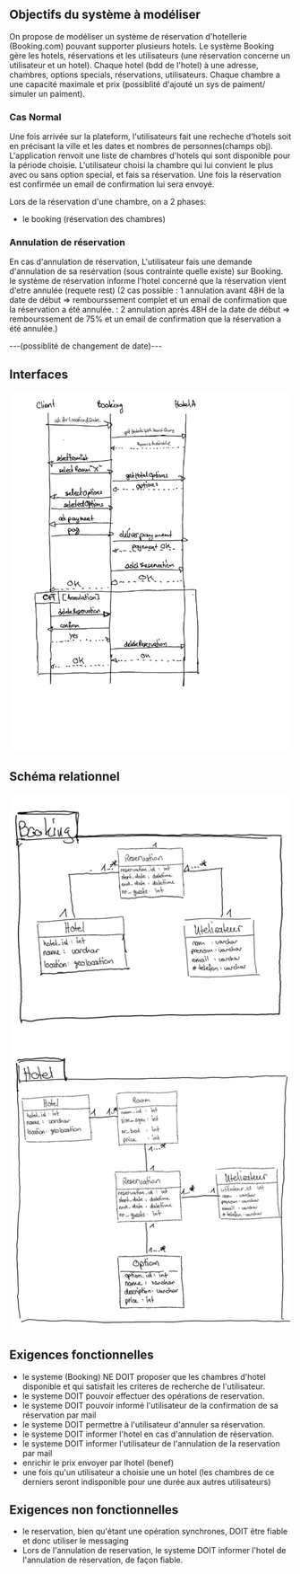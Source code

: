 ## Objectifs du système à modéliser

On propose de modéliser un système de réservation d'hotellerie (Booking.com) pouvant supporter plusieurs hotels. Le système Booking gère les hotels, réservations et les utilisateurs (une réservation concerne un utilisateur et un hotel). Chaque hotel (bdd de l'hotel) à une adresse, chambres, options specials, réservations, utilisateurs.
Chaque chambre a une capacité maximale et prix (possiblité d'ajouté un sys de paiment/ simuler un paiment).
### Cas Normal 
Une fois arrivée sur la plateform, l'utilisateurs fait une recheche d'hotels soit en précisant la ville et les dates et nombres de personnes(champs obj).
L'application renvoit une liste de chambres d'hotels qui sont disponible pour la période choisie. L'utilisateur choisi la chambre qui lui convient le plus avec ou sans option special, et fais sa réservation.
Une fois la réservation est confirmée un email de confirmation lui sera envoyé.

Lors de la réservation d'une chambre, on a 2 phases:
- le booking (réservation des chambres)

### Annulation de réservation 
En cas d'annulation de réservation, L'utilisateur fais une demande d'annulation de sa resérvation (sous contrainte quelle existe) sur Booking. le système de réservation informe l'hotel concerné que la réservation vient d'etre annulée (requete rest)
    (2 cas possible : 1 annulation avant 48H de la date de début => rembourssement complet et un email de confirmation que la réservation a été annulée.
                    : 2 annulation après 48H de la date de début => rembourssement de 75% et un email de confirmation que la réservation a été annulée.)
                    
---(possiblité de changement de date)---



## Interfaces

![](Sequence.png)

## Schéma relationnel

![](relational_diagram.png)

## Exigences fonctionnelles

* le systeme (Booking) NE DOIT proposer que les chambres d'hotel disponible et qui satisfait les criteres de recherche de l'utilisateur.
* le systeme DOIT pouvoir effectuer des opérations de reservation.
* le systeme DOIT pouvoir informé l'utilisateur de la confirmation de sa réservation par mail
* le systeme DOIT permettre à l'utilisateur d'annuler sa réservation.
* le systeme DOIT informer l'hotel en cas d'annulation de réservation.
* le systeme DOIT informer l'utilisateur de l'annulation de la reservation par mail
* enrichir le prix envoyer par lhotel (benef)
* une fois qu'un utilisateur a choisie une un hotel (les chambres de ce derniers seront indisponible pour une durée aux autres utilisateurs)

## Exigences non fonctionnelles

* le reservation, bien qu'étant une opération synchrones, DOIT être fiable et donc utiliser le messaging
* Lors de l'annulation de reservation, le systeme DOIT informer l'hotel de l'annulation de réservation, de façon fiable.
